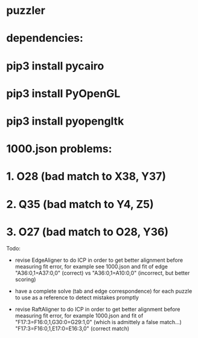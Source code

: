 # puzzler

# dependencies:
#
#   pip3 install pycairo
#   pip3 install PyOpenGL
#   pip3 install pyopengltk

# 1000.json problems:
#   1. O28 (bad match to X38, Y37)
#   2. Q35 (bad match to Y4, Z5)
#   3. O27 (bad match to O28, Y36)

Todo:

* revise EdgeAligner to do ICP in order to get better alignment before
  measuring fit error, for example see 1000.json and fit of edge
  "A36:0,1=A37:0,0" (correct) vs "A36:0,1=A10:0,0" (incorrect, but
  better scoring)

* have a complete solve (tab and edge correspondence) for each puzzle
  to use as a reference to detect mistakes promptly

* revise RaftAligner to do ICP in order to get better alignment before
  measuring fit error, for example 1000.json and fit of
  "F17:3=F16:0,1,G30:0=G29:1,0" (which is admittely a false match...)
  "F17:3=F16:0,1,E17:0=E16:3,0" (correct match)
